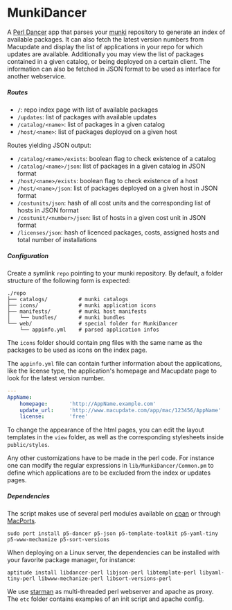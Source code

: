   MunkiDancer
===============

A [Perl Dancer](http://www.perldancer.org) app that parses your [munki](http://code.google.com/p/munki) repository to generate an index of available packages. It can also fetch the latest version numbers from Macupdate and display the list of applications in your repo for which updates are available. Additionally you may view the list of packages contained in a given catalog, or being deployed on a certain client. The information can also be fetched in JSON format to be used as interface for another webservice.

##### Routes
* `/`: repo index page with list of available packages
* `/updates`: list of packages with available updates
* `/catalog/<name>`: list of packages in a given catalog
* `/host/<name>`: list of packages deployed on a given host

Routes yielding JSON output:

* `/catalog/<name>/exists`: boolean flag to check existence of a catalog
* `/catalog/<name>/json`: list of packages in a given catalog in JSON format
* `/host/<name>/exists`: boolean flag to check existence of a host
* `/host/<name>/json`: list of packages deployed on a given host in JSON format
* `/costunits/json`: hash of all cost units and the corresponding list of hosts in JSON format
* `/costunit/<number>/json`: list of hosts in a given cost unit in JSON format
* `/licenses/json`: hash of licenced packages, costs, assigned hosts and total number of installations

##### Configuration
Create a symlink `repo` pointing to your munki repository. By default, a folder structure of the following form is expected:

    ./repo
    ├── catalogs/          # munki catalogs
    ├── icons/             # munki application icons
    ├── manifests/         # munki host manifests
    │   └── bundles/       # munki bundles
    └── web/               # special folder for MunkiDancer
        └── appinfo.yml    # parsed application infos

The `icons` folder should contain png files with the same name as the packages to be used as icons on the index page.

The `appinfo.yml` file can contain further information about the applications, like the license type, the application's homepage and Macupdate page to look for the latest version number.

```yaml
---
AppName:
    homepage:       'http://AppName.example.com'
    update_url:     'http://www.macupdate.com/app/mac/123456/AppName'
    license:        'free'
```

To change the appearance of the html pages, you can edit the layout templates in the `view` folder, as well as the corresponding stylesheets inside `public/styles`.

Any other customizations have to be made in the perl code. For instance one can modify the regular expressions in `lib/MunkiDancer/Common.pm` to define which applications are to be excluded from the index or updates pages.


##### Dependencies
The script makes use of several perl modules available on [cpan](http://www.cpan.org) or through [MacPorts](www.macports.org).

```
sudo port install p5-dancer p5-json p5-template-toolkit p5-yaml-tiny p5-www-mechanize p5-sort-versions
```

When deploying on a Linux server, the dependencies can be installed with your favorite package manager, for instance:

```
aptitude install libdancer-perl libjson-perl libtemplate-perl libyaml-tiny-perl libwww-mechanize-perl libsort-versions-perl
```

We use [starman](https://github.com/miyagawa/Starman) as multi-threaded perl webserver and apache as proxy. The `etc` folder contains examples of an init script and apache config.
